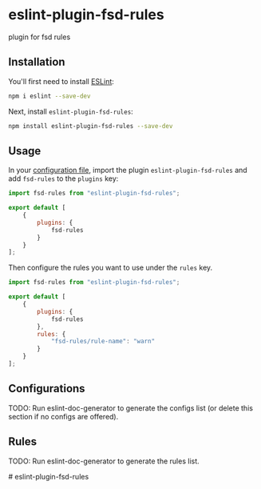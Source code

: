 # eslint-plugin-fsd-rules

plugin for fsd rules

## Installation

You'll first need to install [ESLint](https://eslint.org/):

```sh
npm i eslint --save-dev
```

Next, install `eslint-plugin-fsd-rules`:

```sh
npm install eslint-plugin-fsd-rules --save-dev
```

## Usage

In your [configuration file](https://eslint.org/docs/latest/use/configure/configuration-files#configuration-file), import the plugin `eslint-plugin-fsd-rules` and add `fsd-rules` to the `plugins` key:

```js
import fsd-rules from "eslint-plugin-fsd-rules";

export default [
    {
        plugins: {
            fsd-rules
        }
    }
];
```


Then configure the rules you want to use under the `rules` key.

```js
import fsd-rules from "eslint-plugin-fsd-rules";

export default [
    {
        plugins: {
            fsd-rules
        },
        rules: {
            "fsd-rules/rule-name": "warn"
        }
    }
];
```



## Configurations

<!-- begin auto-generated configs list -->
TODO: Run eslint-doc-generator to generate the configs list (or delete this section if no configs are offered).
<!-- end auto-generated configs list -->



## Rules

<!-- begin auto-generated rules list -->
TODO: Run eslint-doc-generator to generate the rules list.
<!-- end auto-generated rules list -->


#   e s l i n t - p l u g i n - f s d - r u l e s  
 